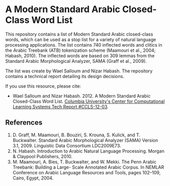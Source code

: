 # A Modern Standard Arabic Closed-Class Word List

This repository contains a list of Modern Standard Arabic closed-class words, 
which can be used as a stop list for a variety of natural language processing 
applications. The list contains 740 inflected words and clitics in the Arabic 
Treebank (ATB) tokenization scheme (Maamouri et al., 2004; Habash, 2010). 
The inflected words are based on 309 lemmas from the Standard Arabic Morphological 
Analyzer, SAMA (Graff et al., 2009). 

The list was create by Wael Salloum and Nizar Habash.
The repository contains a technical report detailing its design decisions.

If you use this resource, please cite:

* Wael Salloum and Nizar Habash. 2012. A Modern Standard Arabic Closed-Class Word List. [Columbia University's Center for Computational Learning Systems Tech Report #CCLS-12-03](https://academiccommons.columbia.edu/doi/10.7916/D8K93GSN).

## References 
1. D. Graff, M. Maamouri, B. Bouziri, S. Krouna, S. Kulick, and T. Buckwalter. Standard Arabic Morphological Analyzer (SAMA) Version 3.1, 2009. Linguistic Data Consortium LDC2009E73.
2. N. Habash. Introduction to Arabic Natural Language Processing. Morgan & Claypool Publishers, 2010.
3. M. Maamouri, A. Bies, T. Buckwalter, and W. Mekki. The Penn Arabic Treebank: Building a Large- Scale Annotated Arabic Corpus. In NEMLAR Conference on Arabic Language Resources and Tools, pages 102–109, Cairo, Egypt, 2004.
